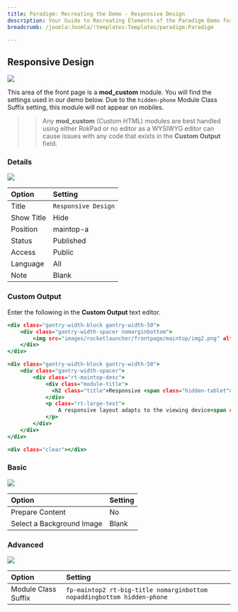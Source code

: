 ```yaml
---
title: Paradigm: Recreating the Demo - Responsive Design
description: Your Guide to Recreating Elements of the Paradigm Demo for Joomla
breadcrumb: /joomla:Joomla/!templates:Templates/paradigm:Paradigm

---
```


Responsive Design
-----

![][demo]

This area of the front page is a **mod_custom** module. You will find the settings used in our demo below. Due to the `hidden-phone` Module Class Suffix setting, this module will not appear on mobiles.

>> Any **mod_custom** (Custom HTML) modules are best handled using either RokPad or no editor as a WYSIWYG editor can cause issues with any code that exists in the **Custom Output** field.

### Details

![][demo2]

| Option     | Setting              |  
| :--------- | :------------------- |  
| Title      | `Responsive Design`  |  
| Show Title | Hide                 |  
| Position   | maintop-a            |  
| Status     | Published            |  
| Access     | Public               |  
| Language   | All                  |  
| Note       | Blank                |  

### Custom Output

Enter the following in the **Custom Output** text editor.

~~~ .html
<div class="gantry-width-block gantry-width-50">
	<div class="gantry-width-spacer nomarginbottom">
		<img src="images/rocketlauncher/frontpage/maintop/img2.png" alt="img" />
	</div>
</div>

<div class="gantry-width-block gantry-width-50">
	<div class="gantry-width-spacer">
		<div class="rt-maintop-desc">
			<div class="module-title">
			  <h2 class="title">Responsive <span class="hidden-tablet">Design</span></h2>
			</div>	
			<p class="rt-large-text">
				A responsive layout adapts to the viewing device<span class="hidden-tablet">, whether mobile, tablet or a small or larger desktop, to ensure your site is accessible on all devices</span>.</span>
			</p>			
		</div>
	</div>
</div>

<div class="clear"></div>
~~~

### Basic

![][demo3]

| Option                    | Setting |  
| :------------------------ | :------ |  
| Prepare Content           | No      |  
| Select a Background Image | Blank   |

### Advanced

![][demo4]

| Option              | Setting                                                                |  
| :------------------ | :--------------------------------------------------------------------- |  
| Module Class Suffix | `fp-maintop2 rt-big-title nomarginbottom nopaddingbottom hidden-phone` |  

[demo]: assets/demo_5.jpeg
[demo2]: assets/responsive_1.jpeg
[demo3]: assets/responsive_2.jpeg
[demo4]: assets/responsive_3.jpeg
